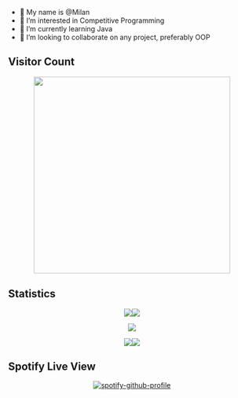 

- 👋 My name is @Milan
- 👀 I’m interested in Competitive Programming
- 🌱 I’m currently learning Java
- 💞️ I’m looking to collaborate on any project, preferably OOP

## Visitor Count
<p style="text-align: center" align="center">
<img align="center" style="text-align: center" width=400px height="auto" class="image" src="https://profile-counter.glitch.me/M-Byte480/count.svg" /> 
</p>



## Statistics 
 
<div align="center">
 
 ![](http://github-profile-summary-cards.vercel.app/api/cards/stats?username=M-Byte480&theme=2077)![](http://github-profile-summary-cards.vercel.app/api/cards/productive-time?username=M-Byte480&theme=2077&utcOffset=8)

![](http://github-profile-summary-cards.vercel.app/api/cards/profile-details?username=M-Byte480&theme=2077)

![](http://github-profile-summary-cards.vercel.app/api/cards/repos-per-language?username=M-Byte480&theme=2077)![](http://github-profile-summary-cards.vercel.app/api/cards/most-commit-language?username=M-Byte480&theme=2077)

</div>


## Spotify Live View
<div align="center">
 
 
[![spotify-github-profile](https://spotify-github-profile.vercel.app/api/view?uid=m!lan02&cover_image=true&theme=novatorem&show_offline=true&background_color=121212&bar_color=53b14f&bar_color_cover=false)](https://spotify-github-profile.vercel.app/api/view?uid=m!lan02&redirect=true)
 
</div>

<!-- 
[![](https://raw.githubusercontent.com/8BitJonny/8BitJonny/master/profile-summary-card-output/2077/0-profile-details.svg)](https://github.com/vn7n24fzkq/github-profile-summary-cards)
[![](https://raw.githubusercontent.com/8BitJonny/8BitJonny/master/profile-summary-card-output/2077/1-repos-per-language.svg)](https://github.com/vn7n24fzkq/github-profile-summary-cards) [![](https://raw.githubusercontent.com/8BitJonny/8BitJonny/master/profile-summary-card-output/2077/2-most-commit-language.svg)](https://github.com/vn7n24fzkq/github-profile-summary-cards)
[![](https://raw.githubusercontent.com/8BitJonny/8BitJonny/master/profile-summary-card-output/2077/3-stats.svg)](https://github.com/vn7n24fzkq/github-profile-summary-cards) [![](https://raw.githubusercontent.com/8BitJonny/8BitJonny/master/profile-summary-card-output/2077/4-productive-time.svg)](https://github.com/vn7n24fzkq/github-profile-summary-cards)


![](https://raw.githubusercontent.com/8BitJonny/8BitJonny/master/profile-summary-card-output/2077/0-profile-details.svg)
 -->
